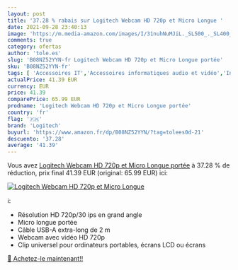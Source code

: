 ```yaml
---
layout: post
title: '37.28 % rabais sur Logitech Webcam HD 720p et Micro Longue '
date: 2021-09-28 23:40:13
image: 'https://m.media-amazon.com/images/I/31nuhNuMJiL._SL500_._SL400_.jpg'
comments: true
category: ofertas
author: 'tole.es'
slug: 'B08NZ52YYN-fr Logitech Webcam HD 720p et Micro Longue portée'
sku: 'B08NZ52YYN-fr'
tags: [ 'Accessoires IT','Accessoires informatiques audio et vidéo','Informatique','Jeux pour PC','Jeux vidéo','PC: Jeux et accessoires','Webcams et equipement VoIP','logitech', ]
actualPrice: 41.39 EUR
currency: EUR
price: 41.39
comparePrice: 65.99 EUR
prodname: 'Logitech Webcam HD 720p et Micro Longue portée'
country: 'fr'
flag: '🇫🇷'
brand: 'Logitech'
buyurl: 'https://www.amazon.fr/dp/B08NZ52YYN/?tag=tolees0d-21'
descuento: '37.28'
average: '41.39'
---
```


Vous avez [Logitech Webcam HD 720p et Micro Longue portée](https://www.amazon.fr/dp/B08NZ52YYN/?tag=tolees0d-21)  à  37.28 % de réduction, prix final  41.39 EUR (original: 65.99 EUR) ici:

[![Logitech Webcam HD 720p et Micro Longue ](https://m.media-amazon.com/images/I/31nuhNuMJiL._SL500_._SL400_.jpg)](https://www.amazon.fr/dp/B08NZ52YYN/?tag=tolees0d-21)

ℹ️:

- Résolution HD 720p/30 ips en grand angle
- Micro longue portée
- Câble USB-A extra-long de 2 m
- Webcam avec vidéo HD 720p
- Clip universel pour ordinateurs portables, écrans LCD ou écrans

[🛒 Achetez-le maintenant!!](https://www.amazon.fr/dp/B08NZ52YYN/?tag=tolees0d-21)
